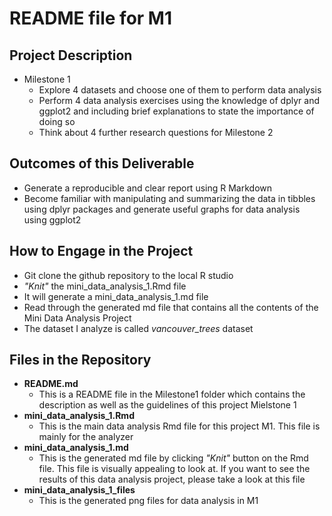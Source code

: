# README file for M1 

## Project Description
 * Milestone 1
   - Explore 4 datasets and choose one of them to perform data analysis
   - Perform 4 data analysis exercises using the knowledge of dplyr and ggplot2 and including brief explanations to state the importance of doing so
   - Think about 4 further research questions for Milestone 2
 
## Outcomes of this Deliverable
 * Generate a reproducible and clear report using R Markdown
 * Become familiar with manipulating and summarizing the data in tibbles using dplyr packages and generate useful graphs for data analysis using ggplot2
 
## How to Engage in the Project
  * Git clone the github repository to the local R studio
  * _"Knit"_ the mini_data_analysis_1.Rmd file
  * It will generate a mini_data_analysis_1.md file
  * Read through the generated md file that contains all the contents of the Mini Data Analysis Project
  * The dataset I analyze is called _vancouver_trees_ dataset
  
## Files in the Repository
  * **README.md**
    - This is a README file in the Milestone1 folder which contains the description as well as the guidelines of this project Mielstone 1
  * **mini_data_analysis_1.Rmd**
    - This is the main data analysis Rmd file for this project M1. This file is mainly for the analyzer
  * **mini_data_analysis_1.md**
    - This is the generated md file by clicking _"Knit"_ button on the Rmd file. This file is visually appealing to look at. If you want to see the results of this data analysis project, please take a look at this file
  * **mini_data_analysis_1_files**
    - This is the generated png files for data analysis in M1